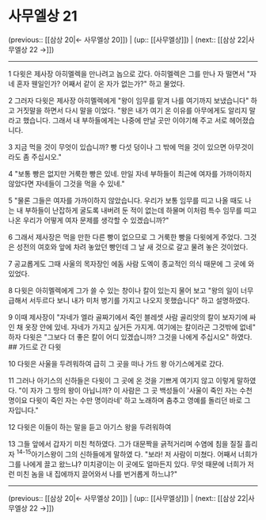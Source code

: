 # 사무엘상 21

(previous:: [[삼상 20|← 사무엘상 20]]) | (up:: [[사무엘상]]) | (next:: [[삼상 22|사무엘상 22 →]])

***




1 
다윗은 제사장 아히멜렉을 만나려고 놉으로 갔다. 아히멜렉은 그를 만나 자 떨면서 "자네 혼자 웬일인가? 어째서 같이 온 자가 없는가?" 하고 물었다. 



2 
그러자 다윗은 제사장 아히멜렉에게 "왕이 임무를 맡겨 나를 여기까지 보냈습니다" 하고 거짓말을 하면서 다시 말을 이었다. "왕은 내가 여기 온 이유를 아무에게도 알리지 말라고 했습니다. 그래서 내 부하들에게는 나중에 만날 곳만 이야기해 주고 서로 헤어졌습니다. 



3 
지금 먹을 것이 무엇이 있습니까? 빵 다섯 덩이나 그 밖에 먹을 것이 있으면 아무것이라도 좀 주십시오." 



4 
"보통 빵은 없지만 거룩한 빵은 있네. 만일 자네 부하들이 최근에 여자를 가까이하지 않았다면 자네들이 그것을 먹을 수 있네." 



5 
"물론 그들은 여자를 가까이하지 않았습니다. 우리가 보통 임무를 띠고 나올 때도 나는 내 부하들이 난잡하게 굴도록 내버려 둔 적이 없는데 하물며 이처럼 특수 임무를 띠고 나온 우리가 어떻게 여자 문제를 생각할 수 있겠습니까?" 



6 
그래서 제사장은 먹을 만한 다른 빵이 없으므로 그 거룩한 빵을 다윗에게 주었다. 그것은 성전의 여호와 앞에 차려 놓았던 빵인데 그 날 새 것으로 갈고 물려 놓은 것이었다. 



7 
공교롭게도 그때 사울의 목자장인 에돔 사람 도엑이 종교적인 의식 때문에 그 곳에 와 있었다. 



8 
다윗은 아히멜렉에게 그가 쓸 수 있는 창이나 칼이 있는지 물어 보고 "왕의 일이 너무 급해서 서두르다 보니 내가 미처 병기를 가지고 나오지 못했습니다" 하고 설명하였다. 



9 
이때 제사장이 "자네가 엘라 골짜기에서 죽인 블레셋 사람 골리앗의 칼이 보자기에 싸인 채 옷장 안에 있네. 자네가 가지고 싶거든 가지게. 여기에는 칼이라곤 그것밖에 없네" 하자 다윗은 "그보다 더 좋은 칼이 어디 있겠습니까? 그것을 나에게 주십시오" 하였다. ## 가드로 간 다윗 



10 
다윗은 사울을 두려워하여 급히 그 곳을 떠나 가드 왕 아기스에게로 갔다. 



11 
그러나 아기스의 신하들은 다윗이 그 곳에 온 것을 기쁘게 여기지 않고 이렇게 말하였다. "이 자가 그 땅의 왕이 아닙니까? 이 사람은 그 곳 백성들이 '사울이 죽인 자는 수천 명이요 다윗이 죽인 자는 수만 명이라네' 하고 노래하며 춤추고 영예를 돌리던 바로 그 자입니다." 



12 
다윗은 이들이 하는 말을 듣고 아기스 왕을 두려워하여 



13 
그들 앞에서 갑자기 미친 척하였다. 그가 대문짝을 긁적거리며 수염에 침을 질질 흘리자 <sup class="versenum">14-15</sup>아기스왕이 그의 신하들에게 말하였 다. "보라! 저 사람이 미쳤다. 어째서 너희가 그를 나에게 끌고 왔느냐? 미치광이는 이 곳에도 얼마든지 있다. 무엇 때문에 너희가 저런 미친 놈을 내 집에까지 끌어와서 나를 번거롭게 하느냐?"

***

(previous:: [[삼상 20|← 사무엘상 20]]) | (up:: [[사무엘상]]) | (next:: [[삼상 22|사무엘상 22 →]])
